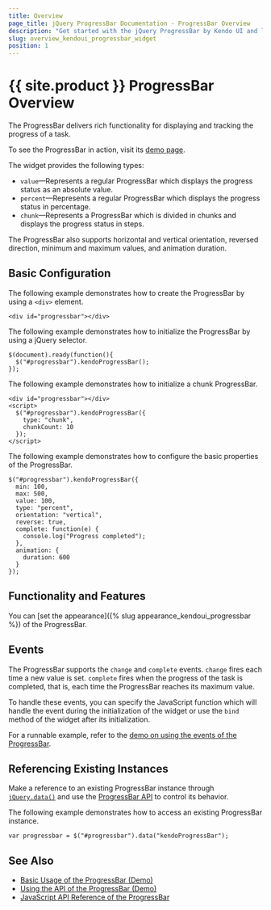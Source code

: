 ```yaml
---
title: Overview
page_title: jQuery ProgressBar Documentation - ProgressBar Overview
description: "Get started with the jQuery ProgressBar by Kendo UI and learn how to create, initialize, and enable the widget."
slug: overview_kendoui_progressbar_widget
position: 1
---
```


# {{ site.product }} ProgressBar Overview

The ProgressBar delivers rich functionality for displaying and tracking the progress of a task.

To see the ProgressBar in action, visit its [demo page](https://demos.telerik.com/kendo-ui/progressbar/index).

The widget provides the following types:

* `value`&mdash;Represents a regular ProgressBar which displays the progress status as an absolute value.
* `percent`&mdash;Represents a regular ProgressBar which displays the progress status in percentage.
* `chunk`&mdash;Represents a ProgressBar which is divided in chunks and displays the progress status in steps.

The ProgressBar also supports horizontal and vertical orientation, reversed direction, minimum and maximum values, and animation duration.

## Basic Configuration

The following example demonstrates how to create the ProgressBar by using a `<div>` element.

	<div id="progressbar"></div>

The following example demonstrates how to initialize the ProgressBar by using a jQuery selector.

	$(document).ready(function(){
      $("#progressbar").kendoProgressBar();
	});

The following example demonstrates how to initialize a chunk ProgressBar.

	<div id="progressbar"></div>
	<script>
	  $("#progressbar").kendoProgressBar({
	    type: "chunk",
		chunkCount: 10
	  });
	</script>

The following example demonstrates how to configure the basic properties of the ProgressBar.

	$("#progressbar").kendoProgressBar({
      min: 100,
      max: 500,
      value: 100,
      type: "percent",
	  orientation: "vertical",
      reverse: true,
      complete: function(e) {
        console.log("Progress completed");
      },
      animation: {
        duration: 600
      }
    });

## Functionality and Features

You can [set the appearance]({% slug appearance_kendoui_progressbar %}) of the ProgressBar.

## Events

The ProgressBar supports the `change` and `complete` events. `change` fires each time a new value is set. `complete` fires when the progress of the task is completed, that is, each time the ProgressBar reaches its maximum value.

To handle these events, you can specify the JavaScript function which will handle the event during the initialization of the widget or use the `bind` method of the widget after its initialization.

For a runnable example, refer to the [demo on using the events of the ProgressBar](https://demos.telerik.com/kendo-ui/progressbar/events).

## Referencing Existing Instances

Make a reference to an existing ProgressBar instance through [`jQuery.data()`](https://api.jquery.com/jQuery.data/) and use the [ProgressBar API](/api/web/progressbar) to control its behavior.

The following example demonstrates how to access an existing ProgressBar instance.

	var progressbar = $("#progressbar").data("kendoProgressBar");

## See Also

* [Basic Usage of the ProgressBar (Demo)](https://demos.telerik.com/kendo-ui/progressbar/index)
* [Using the API of the ProgressBar (Demo)](https://demos.telerik.com/kendo-ui/progressbar/api)
* [JavaScript API Reference of the ProgressBar](/api/javascript/ui/progressbar)
